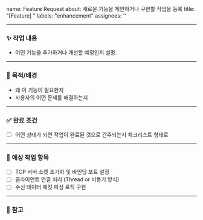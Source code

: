 name: Feature Request
about: 새로운 기능을 제안하거나 구현할 작업을 등록
title: "[Feature] "
labels: "enhancement"
assignees: ''

---

### ✨ 작업 내용
- 어떤 기능을 추가하거나 개선할 예정인지 설명.

---

### 🎯 목적/배경
- 왜 이 기능이 필요한지
- 사용자의 어떤 문제를 해결하는지

---

### ✅ 완료 조건
- [ ] 어떤 상태가 되면 작업이 완료된 것으로 간주되는지 체크리스트 형태로

---

### 📂 예상 작업 항목
- [ ] TCP 서버 소켓 초기화 및 바인딩 포트 설정
- [ ] 클라이언트 연결 처리 (Thread or 비동기 방식)
- [ ] 수신 데이터 패킷 파싱 로직 구현

---

### 📎 참고
